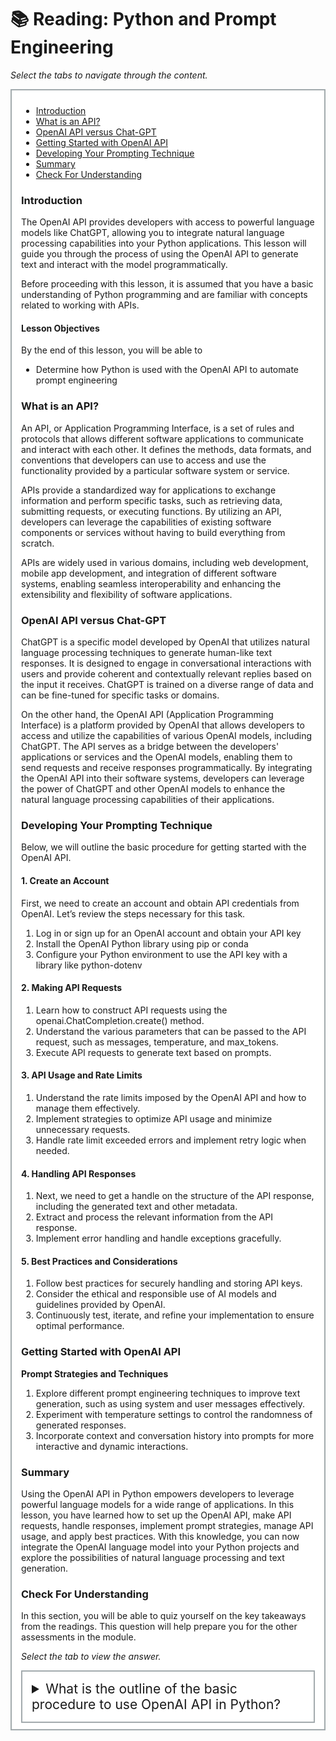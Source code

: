 # 📚 Reading: Python and Prompt Engineering

<p><em>Select the tabs to navigate through the content.</em></p>
<div style="margin: 1em 0%; padding: 10px 15px; border: 2px solid #A2AAAD; background: #ffffff; font-size: 100%; overflow: auto;">
<div class="enhanceable_content tabs">
<ul>
<li><a href="#fragment-1">Introduction</a></li>
<li><a href="#fragment-2">What is an API?</a></li>
<li><a href="#fragment-3">OpenAI API versus Chat-GPT</a></li>
<li><a href="#fragment-4">Getting Started with OpenAI API</a></li>
<li><a href="#fragment-5">Developing Your Prompting Technique</a></li>
<li><a href="#fragment-6">Summary</a></li>
<li><a href="#fragment-7">Check For Understanding</a></li>
</ul>
<div id="fragment-1" style="overflow: auto:;">
<h3>Introduction</h3>
<p>The OpenAI API provides developers with access to powerful language models like ChatGPT, allowing you to integrate natural language processing capabilities into your Python applications. This lesson will guide you through the process of using the OpenAI API to generate text and interact with the model programmatically.</p>
<p>Before proceeding with this lesson, it is assumed that you have a basic understanding of Python programming and are familiar with concepts related to working with APIs.</p>
<h4>Lesson Objectives</h4>
<p>By the end of this lesson, you will be able to&nbsp;</p>
<ul>
<li aria-level="1">Determine how Python is used with the OpenAI API to automate prompt engineering</li>
</ul>
</div>
<div id="fragment-2" style="overflow: auto:;">
<h3>What is an API?</h3>
<p>An API, or Application Programming Interface, is a set of rules and protocols that allows different software applications to communicate and interact with each other. It defines the methods, data formats, and conventions that developers can use to access and use the functionality provided by a particular software system or service.&nbsp;</p>
<p>APIs provide a standardized way for applications to exchange information and perform specific tasks, such as retrieving data, submitting requests, or executing functions. By utilizing an API, developers can leverage the capabilities of existing software components or services without having to build everything from scratch.&nbsp;</p>
<p>APIs are widely used in various domains, including web development, mobile app development, and integration of different software systems, enabling seamless interoperability and enhancing the extensibility and flexibility of software applications.</p>
</div>
<div id="fragment-3" style="overflow: auto:;">
<h3>OpenAI API versus Chat-GPT</h3>
<p>ChatGPT is a specific model developed by OpenAI that utilizes natural language processing techniques to generate human-like text responses. It is designed to engage in conversational interactions with users and provide coherent and contextually relevant replies based on the input it receives. ChatGPT is trained on a diverse range of data and can be fine-tuned for specific tasks or domains.</p>
<p>On the other hand, the OpenAI API (Application Programming Interface) is a platform provided by OpenAI that allows developers to access and utilize the capabilities of various OpenAI models, including ChatGPT. The API serves as a bridge between the developers' applications or services and the OpenAI models, enabling them to send requests and receive responses programmatically. By integrating the OpenAI API into their software systems, developers can leverage the power of ChatGPT and other OpenAI models to enhance the natural language processing capabilities of their applications.</p>
</div>
<div id="fragment-4" style="overflow: auto:;">
<h3>Developing Your Prompting Technique</h3>
<p>Below, we will outline the basic procedure for getting started with the OpenAI API.</p>
<h4><strong>1. Create an Account</strong></h4>
<p>First, we need to create an account and obtain API credentials from OpenAI. Let’s review the steps necessary for this task.</p>
<ol style="list-style-type: decimal;">
<li>Log in or sign up for an OpenAI account and obtain your API key</li>
<li>Install the OpenAI Python library using pip or conda</li>
<li>Configure your Python environment to use the API key with a library like python-dotenv</li>
</ol>
<h4><strong>2. Making API Requests </strong></h4>
<ol style="list-style-type: decimal;">
<li>Learn how to construct API requests using the openai.ChatCompletion.create() method.</li>
<li>Understand the various parameters that can be passed to the API request, such as messages, temperature, and max_tokens.</li>
<li>Execute API requests to generate text based on prompts.</li>
</ol>
<h4><strong>3. API Usage and Rate Limits </strong></h4>
<ol style="list-style-type: decimal;">
<li>Understand the rate limits imposed by the OpenAI API and how to manage them effectively.</li>
<li>Implement strategies to optimize API usage and minimize unnecessary requests.</li>
<li>Handle rate limit exceeded errors and implement retry logic when needed.</li>
</ol>
<h4><strong>4. Handling API Responses </strong></h4>
<ol style="list-style-type: decimal;">
<li>Next, we need to get a handle on the structure of the API response, including the generated text and other metadata.</li>
<li>Extract and process the relevant information from the API response.</li>
<li>Implement error handling and handle exceptions gracefully.</li>
</ol>
<h4><strong>5. Best Practices and Considerations </strong></h4>
<ol style="list-style-type: decimal;">
<li>Follow best practices for securely handling and storing API keys.</li>
<li>Consider the ethical and responsible use of AI models and guidelines provided by OpenAI.</li>
<li>Continuously test, iterate, and refine your implementation to ensure optimal performance.</li>
</ol>
</div>
<div id="fragment-5" style="overflow: auto:;">
<h3>Getting Started with OpenAI API</h3>
<p><strong>Prompt Strategies and Techniques </strong></p>
<ol style="list-style-type: decimal;">
<li>Explore different prompt engineering techniques to improve text generation, such as using system and user messages effectively.</li>
<li>Experiment with temperature settings to control the randomness of generated responses.</li>
<li>Incorporate context and conversation history into prompts for more interactive and dynamic interactions.</li>
</ol>
</div>
<div id="fragment-6" style="overflow: auto:;">
<h3>Summary</h3>
<p>Using the OpenAI API in Python empowers developers to leverage powerful language models for a wide range of applications. In this lesson, you have learned how to set up the OpenAI API, make API requests, handle responses, implement prompt strategies, manage API usage, and apply best practices. With this knowledge, you can now integrate the OpenAI language model into your Python projects and explore the possibilities of natural language processing and text generation.</p>
</div>
<div id="fragment-7" style="overflow: auto:;">
<h3>Check For Understanding</h3>
<p>In this section, you will be able to quiz yourself on the key takeaways from the readings. This question will help prepare you for the other assessments in the module.&nbsp;</p>
<p><em>Select the tab to view the answer.</em></p>
<details>
<summary style="padding: 15px; font-size: 150%; border: 2px solid #A2AAAD;">What is the outline of the basic procedure to use OpenAI API in Python?</summary>
<ol style="list-style-type: decimal;">
<li>Create an Account</li>
<li>Making API Requests</li>
<li>API Usage and Rate Limits</li>
<li>Handling API Responses</li>
<li>Best Practices and Considerations</li>
</ol>
</details></div>
</div>
</div>